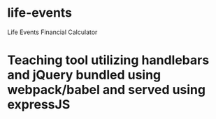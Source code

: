 # life-events
Life Events Financial Calculator

# Teaching tool utilizing handlebars and jQuery bundled using webpack/babel and served using expressJS
